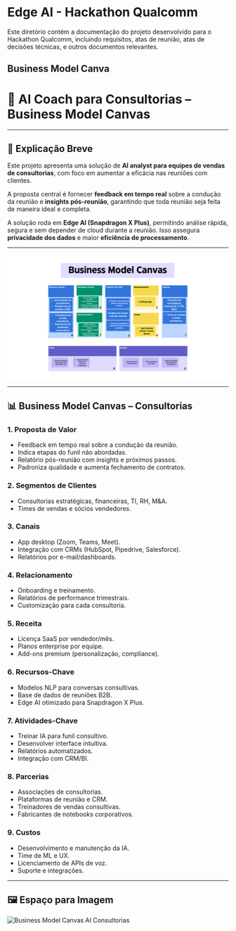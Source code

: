# Edge AI - Hackathon Qualcomm

Este diretório contém a documentação do projeto desenvolvido para o Hackathon Qualcomm, incluindo requisitos, atas de reunião, atas de decisões técnicas, e outros documentos relevantes.

## Business Model Canva

# 🧠 AI Coach para Consultorias – Business Model Canvas  

---

## 📑 Explicação Breve  

Este projeto apresenta uma solução de **AI analyst para equipes de vendas de consultorias**, com foco em aumentar a eficácia nas reuniões com clientes.  

A proposta central é fornecer **feedback em tempo real** sobre a condução da reunião e **insights pós-reunião**, garantindo que toda reunião seja feita de maneira ideal e completa.  

A solução roda em **Edge AI (Snapdragon X Plus)**, permitindo análise rápida, segura e sem depender de cloud durante a reunião. Isso assegura **privacidade dos dados** e maior **eficiência de processamento**.  

---

![Business Model Canvas AI Consultorias](../assets/BusinessModel.png)

---

## 📊 Business Model Canvas – Consultorias  

### 1. Proposta de Valor  
- Feedback em tempo real sobre a condução da reunião.  
- Indica etapas do funil não abordadas.  
- Relatório pós-reunião com insights e próximos passos.  
- Padroniza qualidade e aumenta fechamento de contratos.  

### 2. Segmentos de Clientes  
- Consultorias estratégicas, financeiras, TI, RH, M&A.  
- Times de vendas e sócios vendedores.  

### 3. Canais  
- App desktop (Zoom, Teams, Meet).  
- Integração com CRMs (HubSpot, Pipedrive, Salesforce).  
- Relatórios por e-mail/dashboards.  

### 4. Relacionamento  
- Onboarding e treinamento.  
- Relatórios de performance trimestrais.  
- Customização para cada consultoria.  

### 5. Receita  
- Licença SaaS por vendedor/mês.  
- Planos enterprise por equipe.  
- Add-ons premium (personalização, compliance).  

### 6. Recursos-Chave  
- Modelos NLP para conversas consultivas.  
- Base de dados de reuniões B2B.  
- Edge AI otimizado para Snapdragon X Plus.  

### 7. Atividades-Chave  
- Treinar IA para funil consultivo.  
- Desenvolver interface intuitiva.  
- Relatórios automatizados.  
- Integração com CRM/BI.  

### 8. Parcerias  
- Associações de consultorias.  
- Plataformas de reunião e CRM.  
- Treinadores de vendas consultivas.  
- Fabricantes de notebooks corporativos.  

### 9. Custos  
- Desenvolvimento e manutenção da IA.  
- Time de ML e UX.  
- Licenciamento de APIs de voz.  
- Suporte e integrações.  

---

## 🖼️ Espaço para Imagem  

![Business Model Canvas AI Consultorias](./img/bmc_consultorias.png)  
